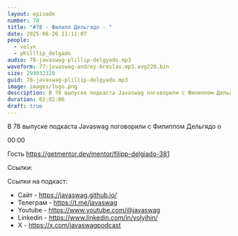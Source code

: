 ```yaml
---
layout: episode
number: 78
title: "#78 - Филипп Дельгядо - "
date: 2025-06-26 11:11:07
people:
  - volyx
  - philllip_delgado
audio: 78-javaswag-plillip-delgyado.mp3
waveform: 77-javaswag-andrey-breslav.mp3.avg220.bin
size: 293032320 
guid: 78-javaswag-plillip-delgyado.mp3
image: images/logo.png
description: В 78 выпуске подкаста Javaswag поговорили с Филиппом Дельгядо о 
duration: 02:02:06
draft: true
---
```


В 78 выпуске подкаста Javaswag поговорили с Филиппом Дельгядо о 

00:00 


Гость https://getmentor.dev/mentor/filipp-delgiado-381

Ссылки: 



Ссылки на подкаст:

* Сайт -  https://javaswag.github.io/
* Телеграм - https://t.me/javaswag
* Youtube - https://www.youtube.com/@javaswag
* Linkedin - https://www.linkedin.com/in/volyihin/
* X - https://x.com/javaswagpodcast
